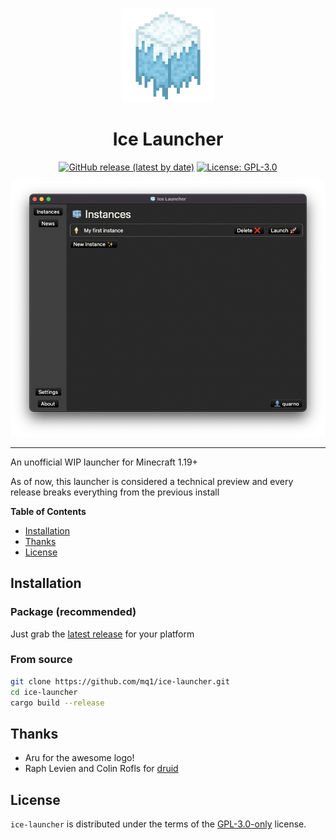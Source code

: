 <br>

<p align="center">
<img src="ice-launcher.png" alt="Ice Launcher Logo" height="150">
</p>

<h1 align="center">Ice Launcher</h1>

<p align="center">
<a href="https://github.com/mq1/ice-launcher/releases/latest"><img alt="GitHub release (latest by date)" src="https://img.shields.io/github/v/release/mq1/ice-launcher"></a>
<a href="https://github.com/mq1/ice-launcher/blob/main/LICENSE"><img alt="License: GPL-3.0" src="https://img.shields.io/github/license/mq1/ice-launcher"></a>
</p>

<img alt="screenshot" src="screenshot.png">

-----

An unofficial WIP launcher for Minecraft 1.19+

As of now, this launcher is considered a technical preview and every release breaks everything from the previous install

**Table of Contents**

- [Installation](#installation)
- [Thanks](#thanks)
- [License](#license)

## Installation

### Package (recommended)

Just grab the [latest release](https://github.com/mq1/ice-launcher/releases/latest) for your platform

### From source

```sh
git clone https://github.com/mq1/ice-launcher.git
cd ice-launcher
cargo build --release
```

## Thanks

- Aru for the awesome logo!
- Raph Levien and Colin Rofls for [druid](https://github.com/linebender/druid)

## License

`ice-launcher` is distributed under the terms of the [GPL-3.0-only](https://spdx.org/licenses/GPL-3.0-only.html) license.

